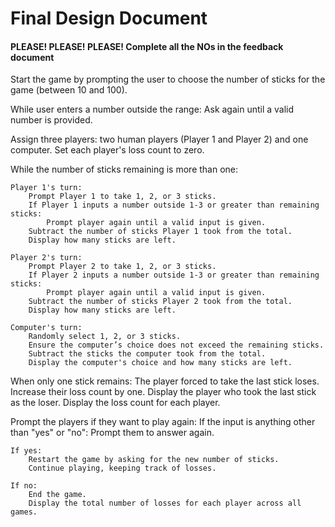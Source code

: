 # Final Design Document
#### PLEASE! PLEASE! PLEASE! Complete all the NOs in the feedback document 

Start the game by prompting the user to choose the number of sticks for the game (between 10 and 100).

While user enters a number outside the range:
    Ask again until a valid number is provided.

Assign three players: two human players (Player 1 and Player 2) and one computer.
Set each player's loss count to zero.

While the number of sticks remaining is more than one:

    Player 1's turn:
        Prompt Player 1 to take 1, 2, or 3 sticks.
        If Player 1 inputs a number outside 1-3 or greater than remaining sticks:
            Prompt player again until a valid input is given.
        Subtract the number of sticks Player 1 took from the total.
        Display how many sticks are left.

    Player 2's turn:
        Prompt Player 2 to take 1, 2, or 3 sticks.
        If Player 2 inputs a number outside 1-3 or greater than remaining sticks:
            Prompt player again until a valid input is given.
        Subtract the number of sticks Player 2 took from the total.
        Display how many sticks are left.

    Computer's turn:
        Randomly select 1, 2, or 3 sticks.
        Ensure the computer’s choice does not exceed the remaining sticks.
        Subtract the sticks the computer took from the total.
        Display the computer's choice and how many sticks are left.

When only one stick remains:
    The player forced to take the last stick loses.
    Increase their loss count by one.
    Display the player who took the last stick as the loser.
    Display the loss count for each player.

Prompt the players if they want to play again:
    If the input is anything other than "yes" or "no":
        Prompt them to answer again.

    If yes:
        Restart the game by asking for the new number of sticks.
        Continue playing, keeping track of losses.

    If no:
        End the game.
        Display the total number of losses for each player across all games.
